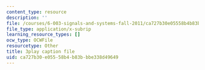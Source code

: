 ```yaml
---
content_type: resource
description: ''
file: /courses/6-003-signals-and-systems-fall-2011/ca727b30e05558b4b83bbbe338d49649_gxgV_oOG7Zc.vtt
file_type: application/x-subrip
learning_resource_types: []
ocw_type: OCWFile
resourcetype: Other
title: 3play caption file
uid: ca727b30-e055-58b4-b83b-bbe338d49649
---
```

